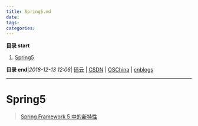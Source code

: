 ```yaml
---
title: Spring5.md
date: 
tags: 
categories: 
---
```


**目录 start**
 
1. [Spring5](#spring5)

**目录 end**|_2018-12-13 12:06_| [码云](https://gitee.com/gin9) | [CSDN](http://blog.csdn.net/kcp606) | [OSChina](https://my.oschina.net/kcp1104) | [cnblogs](http://www.cnblogs.com/kuangcp)
****************************************
# Spring5

> [Spring Framework 5 中的新特性](https://www.ibm.com/developerworks/cn/java/j-whats-new-in-spring-framework-5-theedom/index.html)

